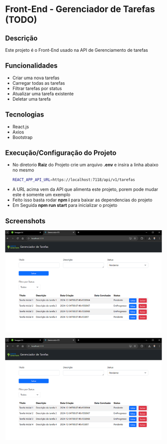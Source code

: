 
# Front-End - Gerenciador de Tarefas (TODO) 

## Descrição
Este projeto é o Front-End usado na API de Gerenciamento de tarefas

## Funcionalidades

 - Criar uma nova tarefas
 - Carregar todas as tarefas
 - Filtrar tarefas por status
 - Atualizar uma tarefa existente
 - Deletar uma tarefa

## Tecnologias
  - React.js
  - Axios
  - Bootstrap

## Execução/Configuração do Projeto
 - No diretorio **Raiz** do Projeto crie um arquivo **.env** e insira a linha abaixo no mesmo 
    ```bash
    REACT_APP_API_URL=https://localhost:7118/api/v1/tarefas
 - A URL acima vem da API que alimenta este projeto, porem pode mudar este é somente um exemplo
  - Feito isso basta rodar **npm i** para baixar as dependencias do projeto 
  - Em Seguida **npm run start** para inicializar o projeto 
## Screenshots

![App Screenshot 1](public/assets/Front1.png)


![App Screenshot 2](public/assets/Front1.png)